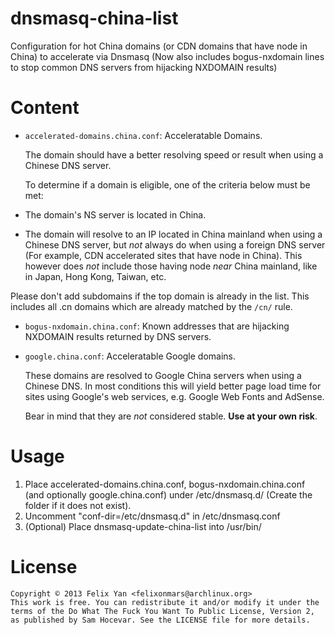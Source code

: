 dnsmasq-china-list
==================

Configuration for hot China domains (or CDN domains that have node in China) to accelerate via Dnsmasq (Now also includes bogus-nxdomain lines to stop common DNS servers from hijacking NXDOMAIN results)

Content
=======

- `accelerated-domains.china.conf`: Acceleratable Domains.

  The domain should have a better resolving speed or result when using a Chinese DNS server.

  To determine if a domain is eligible, one of the criteria below must be met:

 - The domain's NS server is located in China.

 - The domain will resolve to an IP located in China mainland when using a Chinese DNS server, but _not_ always do when using a foreign DNS server (For example, CDN accelerated sites that have node in China). This however does _not_ include those having node _near_ China mainland, like in Japan, Hong Kong, Taiwan, etc.
 
  Please don't add subdomains if the top domain is already in the list. This includes all .cn domains which are already matched by the `/cn/` rule.

- `bogus-nxdomain.china.conf`: Known addresses that are hijacking NXDOMAIN results returned by DNS servers.

- `google.china.conf`: Acceleratable Google domains.

  These domains are resolved to Google China servers when using a Chinese DNS. In most conditions this will yield better page load time for sites using Google's web services, e.g. Google Web Fonts and AdSense.

  Bear in mind that they are _not_ considered stable. **Use at your own risk**.

Usage
=====

1. Place accelerated-domains.china.conf, bogus-nxdomain.china.conf (and optionally google.china.conf) under /etc/dnsmasq.d/ (Create the folder if it does not exist).
2. Uncomment "conf-dir=/etc/dnsmasq.d" in /etc/dnsmasq.conf
3. (Optional) Place dnsmasq-update-china-list into /usr/bin/

License
=======

```
Copyright © 2013 Felix Yan <felixonmars@archlinux.org>
This work is free. You can redistribute it and/or modify it under the
terms of the Do What The Fuck You Want To Public License, Version 2,
as published by Sam Hocevar. See the LICENSE file for more details.
```

